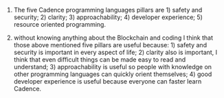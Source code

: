 1) The five Cadence programming languages pillars are 1) safety and security; 2) clarity; 3) approachability; 4) developer experience; 5) resource oriented programming.

2) without knowing anything about the Blockchain and coding I think that those above mentioned five pillars are useful because: 1) safety and security is important in
every aspect of life; 2) clarity also is important, I think that even difficult things can be made easy to read and understand; 3) approachability is useful so people
with knowledge on other programming languages can quickly orient themselves; 4) good developer experience is useful because everyone can faster learn Cadence. 
